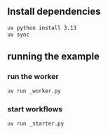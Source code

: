 

## Install dependencies


```bash
uv python install 3.13
uv sync
```

## running the example


### run the worker

```bash
uv run _worker.py
```

### start workflows

```bash
uv run _starter.py
```










